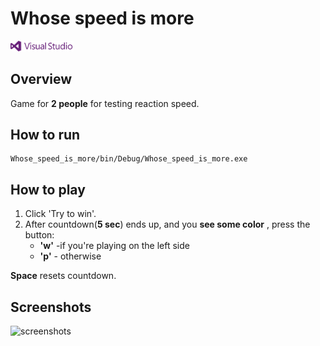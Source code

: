 # Whose speed is more
<img src="images/vs.png" width="20%"/>

## Overview
Game for **2 people** for testing reaction speed.

## How to run
```
Whose_speed_is_more/bin/Debug/Whose_speed_is_more.exe
```

## How to play
1. Click 'Try to win'.
2. After countdown(**5 sec**) ends up, and you **see some color** , press the button:
	* **'w'** -if you're playing on the left side
	* **'p'** - otherwise

**Space** resets countdown.
## Screenshots
![screenshots](images/test.gif1)
